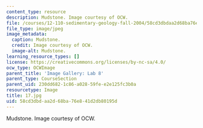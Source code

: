 ```yaml
---
content_type: resource
description: Mudstone. Image courtesy of OCW.
file: /courses/12-110-sedimentary-geology-fall-2004/58cd3dbdaa2d68ba76e841d2db80195d_17.jpg
file_type: image/jpeg
image_metadata:
  caption: Mudstone.
  credit: Image courtesy of OCW.
  image-alt: Mudstone.
learning_resource_types: []
license: https://creativecommons.org/licenses/by-nc-sa/4.0/
ocw_type: OCWImage
parent_title: 'Image Gallery: Lab 8'
parent_type: CourseSection
parent_uid: 230dd682-1c86-a028-59fe-e2e125fc3b0a
resourcetype: Image
title: 17.jpg
uid: 58cd3dbd-aa2d-68ba-76e8-41d2db80195d
---
```

Mudstone. Image courtesy of OCW.